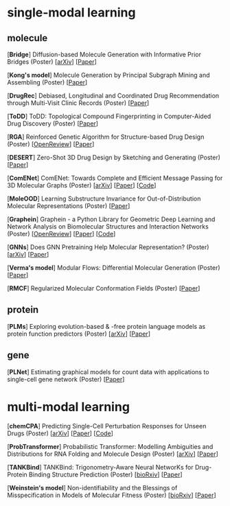 # single-modal learning

## molecule

[**Bridge**] Diffusion-based Molecule Generation with Informative Prior Bridges (Poster) [[arXiv](https://arxiv.org/abs/2209.00865)] [[Paper](https://nips.cc/Conferences/2022/Schedule?showEvent=54485)]

[**Kong's model**] Molecule Generation by Principal Subgraph Mining and Assembling (Poster) [[Paper](https://nips.cc/Conferences/2022/Schedule?showEvent=54335)]

[**DrugRec**] Debiased, Longitudinal and Coordinated Drug Recommendation through Multi-Visit Clinic Records (Poster)  [[Paper](https://nips.cc/Conferences/2022/Schedule?showEvent=54364)]

[**ToDD**] ToDD: Topological Compound Fingerprinting in Computer-Aided Drug Discovery (Poster) [[Paper](https://nips.cc/Conferences/2022/Schedule?showEvent=54750)]

[**RGA**] Reinforced Genetic Algorithm for Structure-based Drug Design (Poster) [[OpenReview](https://openreview.net/pdf?id=_Sfd-icezCa)] \[[Paper](https://nips.cc/Conferences/2022/Schedule?showEvent=54077)]

[**DESERT**] Zero-Shot 3D Drug Design by Sketching and Generating (Poster) [[Paper](https://nips.cc/Conferences/2022/Schedule?showEvent=54457)]

[**ComENet**] ComENet: Towards Complete and Efficient Message Passing for 3D Molecular Graphs (Poster) [[arXiv](https://arxiv.org/abs/2206.08515)] [[Paper](https://nips.cc/Conferences/2022/Schedule?showEvent=52940)] [[Code](https://github.com/divelab/DIG)]

[**MoleOOD**] Learning Substructure Invariance for Out-of-Distribution Molecular Representations (Poster) [[Paper](https://nips.cc/Conferences/2022/Schedule?showEvent=55440)]

[**Graphein**] Graphein - a Python Library for Geometric Deep Learning and Network Analysis on Biomolecular Structures and Interaction Networks (Poster) [[OpenReview](https://openreview.net/pdf?id=nNof5wC9kD)] [[Paper](https://nips.cc/Conferences/2022/Schedule?showEvent=52852)] [[Code](https://anonymous.4open.science/r/graphein-3472/README.md)]

[**GNNs**] Does GNN Pretraining Help Molecular Representation? (Poster) [[arXiv](https://arxiv.org/abs/2207.06010)] [[Paper](https://nips.cc/Conferences/2022/Schedule?showEvent=53060)]

[**Verma's model**] Modular Flows: Differential Molecular Generation (Poster) [[Paper](https://nips.cc/Conferences/2022/Schedule?showEvent=53126)]

[**RMCF**] Regularized Molecular Conformation Fields (Poster) [[Paper](https://nips.cc/Conferences/2022/Schedule?showEvent=53277)]



## protein

[**PLMs**] Exploring evolution-based & -free protein language models as protein function predictors (Poster) [[arXiv](https://arxiv.org/abs/2206.06583)] [[Paper](https://nips.cc/Conferences/2022/Schedule?showEvent=54277)]




## gene
[**PLNet**] Estimating graphical models for count data with applications to single-cell gene network (Poster) [[Paper](https://nips.cc/Conferences/2022/Schedule?showEvent=54586)]



# multi-modal learning
[**chemCPA**] Predicting Single-Cell Perturbation Responses for Unseen Drugs (Poster) [[arXiv](https://arxiv.org/abs/2204.13545)] \[[Paper](https://nips.cc/Conferences/2022/Schedule?showEvent=53227)] \[[Code](https://github.com/theislab/chemCPA)\]

[**ProbTransformer**] Probabilistic Transformer: Modelling Ambiguities and Distributions for RNA Folding and Molecule Design (Poster) [[arXiv](https://arxiv.org/abs/2205.13927)] \[[Paper](https://nips.cc/Conferences/2022/Schedule?showEvent=53270)]

[**TANKBind**] TANKBind: Trigonometry-Aware Neural NetworKs for Drug-Protein Binding Structure Prediction (Poster) [[bioRxiv](https://www.biorxiv.org/content/10.1101/2022.06.06.495043v1.abstract)] [[Paper](https://nips.cc/Conferences/2022/Schedule?showEvent=54430)]

[**Weinstein's model**] Non-identifiability and the Blessings of Misspecification in Models of Molecular Fitness (Poster) [[bioRxiv](https://www.biorxiv.org/content/10.1101/2022.01.29.478324.abstract)] [[Paper](https://nips.cc/Conferences/2022/Schedule?showEvent=53815)]

